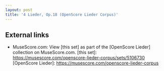 ```yaml
---
layout: post
title: '4 Lieder, Op.18 (OpenScore Lieder Corpus)'
---
```


## External links

- MuseScore.com: View [this set] as part of the [OpenScore Lieder] collection on MuseScore.com.
[this set]: https://musescore.com/openscore-lieder-corpus/sets/5106730
[OpenScore Lieder]: https://musescore.com/openscore-lieder-corpus
